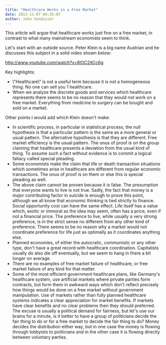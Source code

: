 ```yaml
---
title: "Healthcare Works in a Free Market"
date: 2013-11-07 04:35:07
author: John Vandivier
---
```




This article will argue that healthcare works just fine on a free market, in contrast to what many mainstream economists seem to think.

Let's start with an outside source. Peter Klein is a big name Austrian and he discusses this subject in a solid video shown below:

http://www.youtube.com/watch?v=8lOC2itCc6g

Key highlights:
<ul>
	<li>\"Healthcare\" is not a useful term because it is not a homogeneous thing. No one can sell you 1 healthcare.</li>
	<li>When we analyze the discrete goods and services which healthcare represents there seems to be no reason that they would not work on a free market. Everything from medicine to surgery can be bought and sold on a market.</li>
</ul>
Other points I would add which Klein doesn't make:
<ul>
	<li>In scientific process, in particular in statistical process, the null hypothesis is that a particular pattern is the same as a more general or usual pattern. The alternative hypothesis is that they are different. Free market efficiency is the usual pattern. The onus of proof is on the group claiming that healthcare presents a deviation from the usual kind of thing. To assume such a fact without evidence is to commit a logical fallacy called special pleading.</li>
	<li>Some economists make the claim that life or death transaction situations which sometimes arise in healthcare are different from regular economic transactions. The onus of proof is on them or else this is special pleading as well.</li>
	<li>The above claim cannot be proven because it is false. The presumption that everyone wants to live is not true. Sadly, the fact that money is a major contributing factor in suicide is enough to prove this point, although we all know that economic thinking is tied strictly to finance. Social opportunity cost can have the same effect. Life itself has a value which, exotic or immoral as the idea may seem, often has a price, even if not a financial price. The preference to live, while usually a very strong preference, is in the strict sense no different from any other kind of preference. There seems to be no reason why a market would not coordinate preference for life just as optimally as it coordinates anything else.</li>
	<li>Planned economies, of either the autocratic, communistic or any other type, don't have a great record with healthcare coordination. Capitalists usually do also die off eventually, but we seem to hang in there a bit longer on average.</li>
	<li>There are no examples of free market failure of healthcare, or free market failure of any kind for that matter.</li>
	<li>Some of the most efficient government healthcare plans, like Germany's healthcare system, use artificial markets where private parties form contracts, but form them in awkward ways which don't reflect precisely how things would be done on a free market without government manipulation. Use of markets rather than fully planned healthcare systems indicates a clear appreciation for market benefits. If markets have clear benefits and no clear problems then they should preferred. The excuse is usually a political demand for fairness, but let's use our brains for a minute, is it better to have a group of politicians decide the fair thing to do or for a free market to decide the fair thing to do? Money decides the distribution either way, but in one case the money is flowing through lobbyists to politicians and in the other case it is flowing directly between voluntary parties.</li>
</ul>